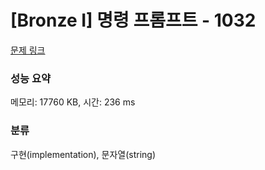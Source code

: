 # [Bronze I] 명령 프롬프트 - 1032 

[문제 링크](https://www.acmicpc.net/problem/1032) 

### 성능 요약

메모리: 17760 KB, 시간: 236 ms

### 분류

구현(implementation), 문자열(string)

